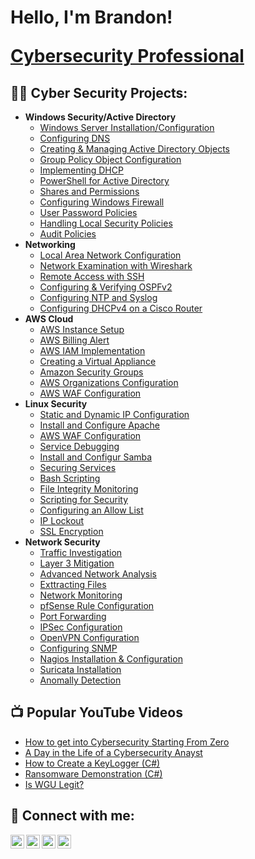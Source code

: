 <h1>Hello, I'm Brandon! 
  
  
  <a href="https://www.linkedin.com/in/brandon-kinal-463a8b219/">Cybersecurity Professional</a>
<h2>👨‍💻 Cyber Security Projects:</h2>

- <b>Windows Security/Active Directory</b>
  - [Windows Server Installation/Configuration](https://github.com/joshmadakor1/Package-Delivery-Pathfinding-Algorithm)
  - [Configuring DNS](https://github.com/joshmadakor1/Package-Delivery-Pathfinding-Algorithm)
  - [Creating & Managing Active Directory Objects](https://github.com/joshmadakor1/Package-Delivery-Pathfinding-Algorithm)
  - [Group Policy Object Configuration](https://github.com/joshmadakor1/Package-Delivery-Pathfinding-Algorithm)
  - [Implementing DHCP](https://github.com/joshmadakor1/Package-Delivery-Pathfinding-Algorithm)
  - [PowerShell for Active Directory](https://github.com/joshmadakor1/Package-Delivery-Pathfinding-Algorithm)
  - [Shares and Permissions](https://github.com/joshmadakor1/Package-Delivery-Pathfinding-Algorithm)
  - [Configuring Windows Firewall](https://github.com/joshmadakor1/Package-Delivery-Pathfinding-Algorithm)
  - [User Password Policies](https://github.com/joshmadakor1/Package-Delivery-Pathfinding-Algorithm)
  - [Handling Local Security Policies](https://github.com/joshmadakor1/Package-Delivery-Pathfinding-Algorithm)
  - [Audit Policies](https://github.com/joshmadakor1/Package-Delivery-Pathfinding-Algorithm)
- <b>Networking</b>
  - [Local Area Network Configuration](https://github.com/joshmadakor1/Package-Delivery-Pathfinding-Algorithm)
  - [Network Examination with Wireshark](https://github.com/joshmadakor1/Package-Delivery-Pathfinding-Algorithm)
  - [Remote Access with SSH](https://github.com/joshmadakor1/Package-Delivery-Pathfinding-Algorithm)
  - [Configuring & Verifying OSPFv2](https://github.com/joshmadakor1/Package-Delivery-Pathfinding-Algorithm)
  - [Configuring NTP and Syslog](https://github.com/joshmadakor1/Package-Delivery-Pathfinding-Algorithm)
  - [Configuring DHCPv4 on a Cisco Router](https://github.com/joshmadakor1/Package-Delivery-Pathfinding-Algorithm)
- <b>AWS Cloud</b>
  - [AWS Instance Setup](https://github.com/joshmadakor1/Package-Delivery-Pathfinding-Algorithm)
  - [AWS Billing Alert](https://github.com/joshmadakor1/Package-Delivery-Pathfinding-Algorithm)
  - [AWS IAM Implementation](https://github.com/joshmadakor1/Package-Delivery-Pathfinding-Algorithm)
  - [Creating a Virtual Appliance](https://github.com/joshmadakor1/Package-Delivery-Pathfinding-Algorithm)
  - [Amazon Security Groups](https://github.com/joshmadakor1/Package-Delivery-Pathfinding-Algorithm)
  - [AWS Organizations Configuration](https://github.com/joshmadakor1/Package-Delivery-Pathfinding-Algorithm)
  - [AWS WAF Configuration](https://github.com/joshmadakor1/Package-Delivery-Pathfinding-Algorithm)
- <b>Linux Security</b>
  - [Static and Dynamic IP Configuration](https://github.com/joshmadakor1/Package-Delivery-Pathfinding-Algorithm)
  - [Install and Configure Apache](https://github.com/joshmadakor1/Package-Delivery-Pathfinding-Algorithm)
  - [AWS WAF Configuration](https://github.com/joshmadakor1/Package-Delivery-Pathfinding-Algorithm)
  - [Service Debugging](https://github.com/joshmadakor1/Package-Delivery-Pathfinding-Algorithm)
  - [Install and Configur Samba](https://github.com/joshmadakor1/Package-Delivery-Pathfinding-Algorithm)
  - [Securing Services](https://github.com/joshmadakor1/Package-Delivery-Pathfinding-Algorithm)
  - [Bash Scripting](https://github.com/joshmadakor1/Package-Delivery-Pathfinding-Algorithm)
  - [File Integrity Monitoring](https://github.com/joshmadakor1/Package-Delivery-Pathfinding-Algorithm)
  - [Scripting for Security](https://github.com/joshmadakor1/Package-Delivery-Pathfinding-Algorithm)
  - [Configuring an Allow List](https://github.com/joshmadakor1/Package-Delivery-Pathfinding-Algorithm)
  - [IP Lockout](https://github.com/joshmadakor1/Package-Delivery-Pathfinding-Algorithm)
  - [SSL Encryption](https://github.com/joshmadakor1/Package-Delivery-Pathfinding-Algorithm)
- <b>Network Security</b>
  - [Traffic Investigation](https://github.com/joshmadakor1/Package-Delivery-Pathfinding-Algorithm)
  - [Layer 3 Mitigation](https://github.com/joshmadakor1/Package-Delivery-Pathfinding-Algorithm)
  - [Advanced Network Analysis](https://github.com/joshmadakor1/Package-Delivery-Pathfinding-Algorithm)
  - [Exttracting Files](https://github.com/joshmadakor1/Package-Delivery-Pathfinding-Algorithm)
  - [Network Monitoring](https://github.com/joshmadakor1/Package-Delivery-Pathfinding-Algorithm)
  - [pfSense Rule Configuration](https://github.com/joshmadakor1/Package-Delivery-Pathfinding-Algorithm)
  - [Port Forwarding](https://github.com/joshmadakor1/Package-Delivery-Pathfinding-Algorithm)
  - [IPSec Configuration](https://github.com/joshmadakor1/Package-Delivery-Pathfinding-Algorithm)
  - [OpenVPN Configuration](https://github.com/joshmadakor1/Package-Delivery-Pathfinding-Algorithm)
  - [Configuring SNMP](https://github.com/joshmadakor1/Package-Delivery-Pathfinding-Algorithm)
  - [Nagios Installation & Configuration](https://github.com/joshmadakor1/Package-Delivery-Pathfinding-Algorithm)
  - [Suricata Installation](https://github.com/joshmadakor1/Package-Delivery-Pathfinding-Algorithm)
  - [Anomally Detection](https://github.com/joshmadakor1/Package-Delivery-Pathfinding-Algorithm)
  

<h2>📺 Popular YouTube Videos</h2>

- [How to get into Cybersecurity Starting From Zero](https://www.youtube.com/watch?v=a83ASGn_V_s)
- [A Day in the Life of a Cybersecurity Anayst](https://www.youtube.com/watch?v=uHy3oM7NnoU)
- [How to Create a KeyLogger (C#)](https://www.youtube.com/watch?v=N-L9hklSlNk)
- [Ransomware Demonstration (C#)](https://www.youtube.com/watch?v=OfvdQeh79s0)
- [Is WGU Legit?](https://www.youtube.com/watch?v=E2MwRWxDBkA)

<h2> 🤳 Connect with me:</h2>

[<img align="left" alt="JoshMadakor | YouTube" width="22px" src="https://cdn.jsdelivr.net/npm/simple-icons@v3/icons/youtube.svg" />][youtube]
[<img align="left" alt="JoshMadakor | Twitter" width="22px" src="https://cdn.jsdelivr.net/npm/simple-icons@v3/icons/twitter.svg" />][twitter]
[<img align="left" alt="JoshMadakor | LinkedIn" width="22px" src="https://cdn.jsdelivr.net/npm/simple-icons@v3/icons/linkedin.svg" />][linkedin]
[<img align="left" alt="JoshMadakor | Instagram" width="22px" src="https://cdn.jsdelivr.net/npm/simple-icons@v3/icons/instagram.svg" />][instagram]

[twitter]: https://twitter.com/joshmadakor
[youtube]: https://www.youtube.com/c/joshmadakor
[instagram]: https://www.instagram.com/joshmadakor/
[linkedin]: https://linkedin.com/in/joshmadakor

<!--
**joshmadakor1/joshmadakor1** is a ✨ _special_ ✨ repository because its `README.md` (this file) appears on your GitHub profile.

Here are some ideas to get you started:

- 🔭 I’m currently working on ...
- 🌱 I’m currently learning ...
- 👯 I’m looking to collaborate on ...
- 🤔 I’m looking for help with ...
- 💬 Ask me about ...
- 📫 How to reach me: ...
- 😄 Pronouns: ...
- ⚡ Fun fact: ...
-->

